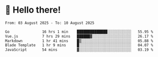 # 👋 Hello there!

<!--START_SECTION:waka-->

```txt
From: 03 August 2025 - To: 10 August 2025

Go               16 hrs 1 min    ██████████████░░░░░░░░░░░   55.95 %
Vue.js           7 hrs 29 mins   ██████▓░░░░░░░░░░░░░░░░░░   26.17 %
Markdown         1 hr 41 mins    █▒░░░░░░░░░░░░░░░░░░░░░░░   05.88 %
Blade Template   1 hr 9 mins     █░░░░░░░░░░░░░░░░░░░░░░░░   04.07 %
JavaScript       54 mins         ▓░░░░░░░░░░░░░░░░░░░░░░░░   03.19 %
```

<!--END_SECTION:waka-->
